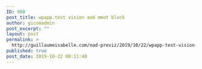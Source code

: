 ```yaml
---
ID: 988
post_title: wpapp.test vision and mmot block
author: gicomadmin
post_excerpt: ""
layout: post
permalink: >
  http://guillaumeisabelle.com/nad-previz/2019/10/22/wpapp-test-vision-and-mmot-block/
published: true
post_date: 2019-10-22 08:11:40
---
```

<!-- wp:block-lab/stc-vision-block {"vision":"wpapp.test vision and mmot block","dtdue":"191022","mmotacceptable":true,"mmottrend":"Getting better","mmotanalyze":"Class dependency done","mmotplan":"delaying then Document and explain","mmotfeedback":"scheduling 14d"} /-->